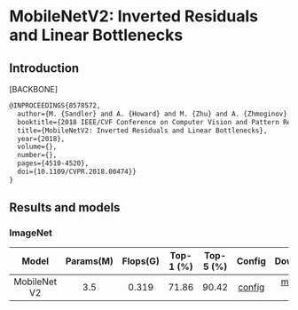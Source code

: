 # MobileNetV2: Inverted Residuals and Linear Bottlenecks

## Introduction

[BACKBONE]

```latex
@INPROCEEDINGS{8578572,
  author={M. {Sandler} and A. {Howard} and M. {Zhu} and A. {Zhmoginov} and L. {Chen}},
  booktitle={2018 IEEE/CVF Conference on Computer Vision and Pattern Recognition},
  title={MobileNetV2: Inverted Residuals and Linear Bottlenecks},
  year={2018},
  volume={},
  number={},
  pages={4510-4520},
  doi={10.1109/CVPR.2018.00474}}
}
```

## Results and models

### ImageNet

|         Model         | Params(M) | Flops(G) | Top-1 (%) | Top-5 (%) | Config | Download |
|:---------------------:|:---------:|:--------:|:---------:|:---------:|:---------:|:--------:|
| MobileNet V2          | 3.5       | 0.319    | 71.86 | 90.42 | [config](https://github.com/open-mmlab/mmclassification/blob/master/configs/mobilenet_v2/mobilenet_v2_b32x8_imagenet.py) | [model](https://download.openmmlab.com/mmclassification/v0/mobilenet_v2/mobilenet_v2_batch256_imagenet_20200708-3b2dc3af.pth) &#124; [log](https://download.openmmlab.com/mmclassification/v0/mobilenet_v2/mobilenet_v2_batch256_imagenet_20200708-3b2dc3af.log.json) |

